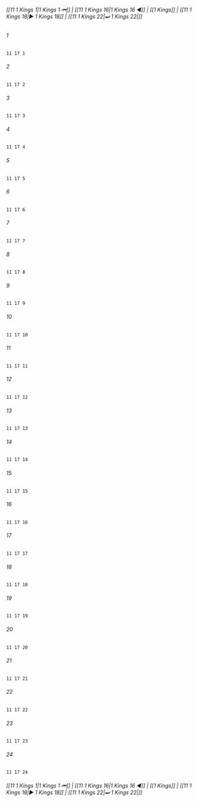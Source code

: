 
###### [[11 1 Kings 1|1 Kings 1 ⏮]] | [[11 1 Kings 16|1 Kings 16 ◀]] | [[1 Kings]] | [[11 1 Kings 18|▶ 1 Kings 18]] | [[11 1 Kings 22|⏭ 1 Kings 22|]]

###### 1
``` verse
11 17 1 
```
###### 2
``` verse
11 17 2 
```
###### 3
``` verse
11 17 3 
```
###### 4
``` verse
11 17 4 
```
###### 5
``` verse
11 17 5 
```
###### 6
``` verse
11 17 6 
```
###### 7
``` verse
11 17 7 
```
###### 8
``` verse
11 17 8 
```
###### 9
``` verse
11 17 9 
```
###### 10
``` verse
11 17 10 
```
###### 11
``` verse
11 17 11 
```
###### 12
``` verse
11 17 12 
```
###### 13
``` verse
11 17 13 
```
###### 14
``` verse
11 17 14 
```
###### 15
``` verse
11 17 15 
```
###### 16
``` verse
11 17 16 
```
###### 17
``` verse
11 17 17 
```
###### 18
``` verse
11 17 18 
```
###### 19
``` verse
11 17 19 
```
###### 20
``` verse
11 17 20 
```
###### 21
``` verse
11 17 21 
```
###### 22
``` verse
11 17 22 
```
###### 23
``` verse
11 17 23 
```
###### 24
``` verse
11 17 24 
```

###### [[11 1 Kings 1|1 Kings 1 ⏮]] | [[11 1 Kings 16|1 Kings 16 ◀]] | [[1 Kings]] | [[11 1 Kings 18|▶ 1 Kings 18]] | [[11 1 Kings 22|⏭ 1 Kings 22|]]


